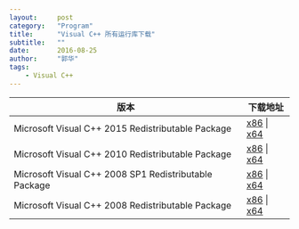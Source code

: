 ```yaml
---
layout:     post
category:   "Program"
title:      "Visual C++ 所有运行库下载"
subtitle:   ""
date:       2016-08-25
author:     "郭华"
tags:
    - Visual C++
---
```


版本                                                  |  下载地址
------------------------------------------------------|------
Microsoft Visual C++ 2015 Redistributable Package     | [x86](http://download.microsoft.com/download/c/5/0/c50ddaed-1286-4a0f-ba29-63ea2d6b2bc2/vc_redist.x86.exe) &#124; [x64](http://download.microsoft.com/download/e/7/8/e7842dea-ed59-4703-9a9e-5c05e89686f5/vc_redist.x64.exe)
Microsoft Visual C++ 2010 Redistributable Package     | [x86](https://download.microsoft.com/download/5/B/C/5BC5DBB3-652D-4DCE-B14A-475AB85EEF6E/vcredist_x86.exe) &#124; [x64](https://download.microsoft.com/download/3/2/2/3224B87F-CFA0-4E70-BDA3-3DE650EFEBA5/vcredist_x64.exe)
Microsoft Visual C++ 2008 SP1 Redistributable Package | [x86](https://download.microsoft.com/download/5/9/e/59e74271-2b59-49a1-b955-96b69cc34f38/vcredist_x86.exe) &#124; [x64](https://download.microsoft.com/download/b/d/e/bde0381b-20e2-4631-a5f4-aa72111a23d8/vcredist_x64.exe)
Microsoft Visual C++ 2008 Redistributable Package     | [x86](https://download.microsoft.com/download/7/5/0/7502f4e9-1f90-4895-9259-1bde67b8b9a1/vcredist_x86.exe) &#124; [x64](https://download.microsoft.com/download/2/b/e/2bec4780-6f99-4347-ad31-48d4b46ab1d3/vcredist_x64.exe)
